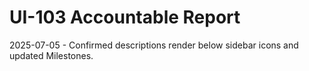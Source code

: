 # UI-103 Accountable Report

2025-07-05 - Confirmed descriptions render below sidebar icons and updated Milestones.
